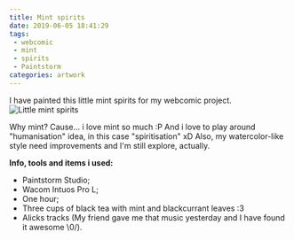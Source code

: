 ```yaml
---
title: Mint spirits
date: 2019-06-05 18:41:29
tags:
 - webcomic
 - mint
 - spirits
 - Paintstorm
categories: artwork
---
```

I have painted this little mint spirits for my webcomic project.
![Little mint spirits](https://mir-cdn.behance.net/v1/rendition/project_modules/max_1200/281b6081195197.5cf7e36501b9e.png)
<!-- more -->
Why mint? Cause... i love mint so much :P And i love to play around "humanisation" idea, in this case "spiritisation" xD
Also, my watercolor-like style need improvements and I'm still explore, actually.

**Info, tools and items i used:**

* Paintstorm Studio;
* Wacom Intuos Pro L;
* One hour;
* Three cups of black tea with mint and blackcurrant leaves :3
* Alicks tracks (My friend gave me that music yesterday and I have found it awesome \0/).
